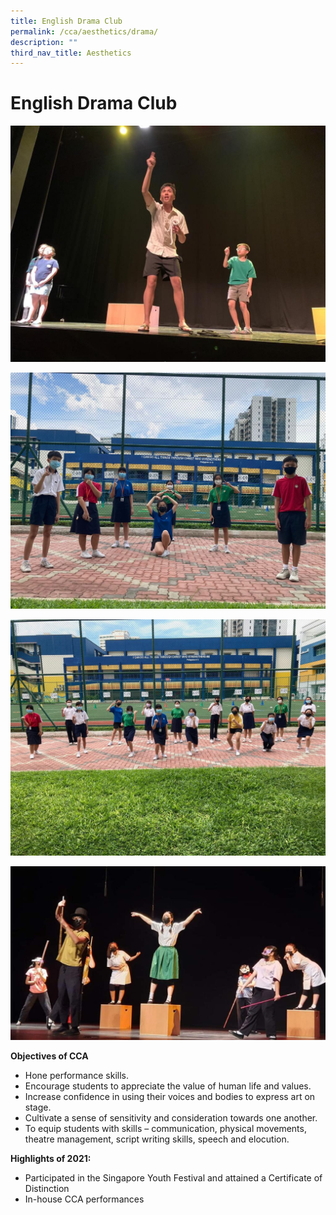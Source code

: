 ```yaml
---
title: English Drama Club
permalink: /cca/aesthetics/drama/
description: ""
third_nav_title: Aesthetics
---
```

# **English Drama Club**

![](/images/PHOTO-2020-08-12-18-45-15-1024x768.jpg)

![](/images/Carrying-on-with-SMM-1024x767.jpeg)

![](/images/Continuing-to-carry-on-with-SMM-1024x768.jpeg)

![](/images/SYF-2021.jpeg)


**Objectives of CCA**

*   Hone performance skills.
*   Encourage students to appreciate the value of human life and values.
*   Increase confidence in using their voices and bodies to express art on stage.
*   Cultivate a sense of sensitivity and consideration towards one another.
*   To equip students with skills – communication, physical movements, theatre management, script writing skills, speech and elocution.

**Highlights of 2021:**

*   Participated in the Singapore Youth Festival and attained a Certificate of Distinction
*   In-house CCA performances